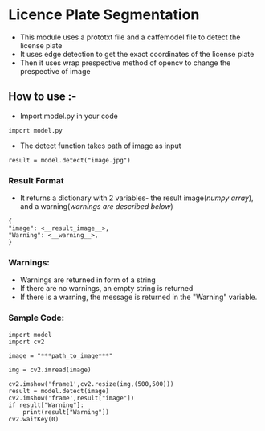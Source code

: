 # Licence Plate Segmentation

* This module uses a prototxt file and a caffemodel file to detect the license plate
* It uses edge detection to get the exact coordinates of the license plate
* Then it uses wrap prespective method of opencv to change the prespective of image

## How to use :-

* Import model.py in your code

```shell
import model.py
```

* The detect function takes path of image as input

```shell
result = model.detect("image.jpg")
```

### Result Format
* It returns a dictionary with 2 variables- the result image(_numpy array_), and a warning(_warnings are described below_)

```shell
{
"image": <__result_image__>,
"Warning": <__warning__>,
}
```

### Warnings:
* Warnings are returned in form of a string
* If there are no warnings, an empty string is returned
* If there is a warning, the message is returned in the "Warning" variable.

### Sample Code:

```shell
import model
import cv2

image = "***path_to_image***"

img = cv2.imread(image)

cv2.imshow('frame1',cv2.resize(img,(500,500)))
result = model.detect(image)
cv2.imshow('frame',result["image"])
if result["Warning"]:
    print(result["Warning"])
cv2.waitKey(0)
```
